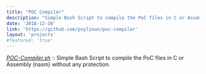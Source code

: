 ```yaml
---
title: "POC Compiler"
description: "Simple Bash Script to compile the PoC files in C or Assembly (nasm) without any protection."
date: '2018-12-16'
link: 'https://github.com/psylinux/poc-compiler'
layout: 'projects'
#featured: 'true'
---
```


[_POC-Compiler.sh_](https://github.com/psylinux/poc-compiler) :: Simple Bash Script to compile the PoC files in C or Assembly (nasm) without any protection.

